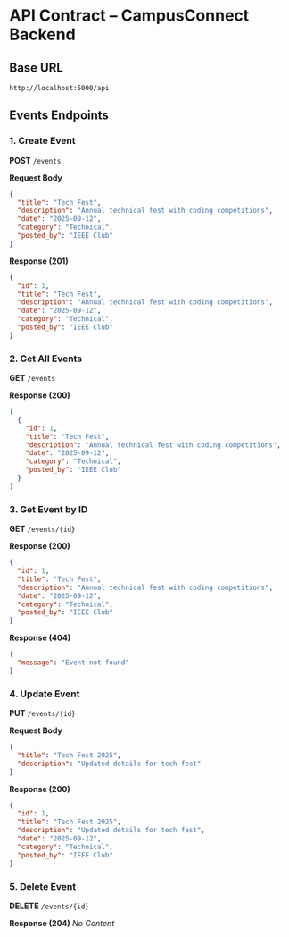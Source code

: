 # API Contract – CampusConnect Backend

## Base URL
```
http://localhost:5000/api
```

## Events Endpoints

### 1. Create Event
**POST** `/events`

**Request Body**
```json
{
  "title": "Tech Fest",
  "description": "Annual technical fest with coding competitions",
  "date": "2025-09-12",
  "category": "Technical",
  "posted_by": "IEEE Club"
}
```

**Response (201)**
```json
{
  "id": 1,
  "title": "Tech Fest",
  "description": "Annual technical fest with coding competitions",
  "date": "2025-09-12",
  "category": "Technical",
  "posted_by": "IEEE Club"
}
```

### 2. Get All Events
**GET** `/events`

**Response (200)**
```json
[
  {
    "id": 1,
    "title": "Tech Fest",
    "description": "Annual technical fest with coding competitions",
    "date": "2025-09-12",
    "category": "Technical",
    "posted_by": "IEEE Club"
  }
]
```

### 3. Get Event by ID
**GET** `/events/{id}`

**Response (200)**
```json
{
  "id": 1,
  "title": "Tech Fest",
  "description": "Annual technical fest with coding competitions",
  "date": "2025-09-12",
  "category": "Technical",
  "posted_by": "IEEE Club"
}
```

**Response (404)**
```json
{
  "message": "Event not found"
}
```

### 4. Update Event
**PUT** `/events/{id}`

**Request Body**
```json
{
  "title": "Tech Fest 2025",
  "description": "Updated details for tech fest"
}
```

**Response (200)**
```json
{
  "id": 1,
  "title": "Tech Fest 2025",
  "description": "Updated details for tech fest",
  "date": "2025-09-12",
  "category": "Technical",
  "posted_by": "IEEE Club"
}
```

### 5. Delete Event
**DELETE** `/events/{id}`

**Response (204)**
_No Content_
